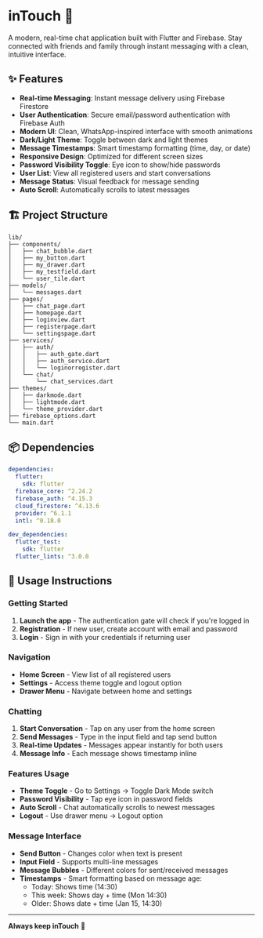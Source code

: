# inTouch 💬

A modern, real-time chat application built with Flutter and Firebase. Stay connected with friends and family through instant messaging with a clean, intuitive interface.

## ✨ Features

- **Real-time Messaging**: Instant message delivery using Firebase Firestore
- **User Authentication**: Secure email/password authentication with Firebase Auth
- **Modern UI**: Clean, WhatsApp-inspired interface with smooth animations
- **Dark/Light Theme**: Toggle between dark and light themes
- **Message Timestamps**: Smart timestamp formatting (time, day, or date)
- **Responsive Design**: Optimized for different screen sizes
- **Password Visibility Toggle**: Eye icon to show/hide passwords
- **User List**: View all registered users and start conversations
- **Message Status**: Visual feedback for message sending
- **Auto Scroll**: Automatically scrolls to latest messages

## 🏗️ Project Structure

```
lib/
├── components/           
│   ├── chat_bubble.dart
│   ├── my_button.dart
│   ├── my_drawer.dart
│   ├── my_testfield.dart
│   └── user_tile.dart
├── models/              
│   └── messages.dart
├── pages/               
│   ├── chat_page.dart
│   ├── homepage.dart
│   ├── loginview.dart
│   ├── registerpage.dart
│   └── settingspage.dart
├── services/            
│   ├── auth/
│   │   ├── auth_gate.dart
│   │   ├── auth_service.dart
│   │   └── loginorregister.dart
│   └── chat/
│       └── chat_services.dart
├── themes/              
│   ├── darkmode.dart
│   ├── lightmode.dart
│   └── theme_provider.dart
├── firebase_options.dart
└── main.dart
```

## 📦 Dependencies

```yaml
dependencies:
  flutter:
    sdk: flutter
  firebase_core: ^2.24.2
  firebase_auth: ^4.15.3
  cloud_firestore: ^4.13.6
  provider: ^6.1.1
  intl: ^0.18.0

dev_dependencies:
  flutter_test:
    sdk: flutter
  flutter_lints: ^3.0.0
```

## 📱 Usage Instructions

### Getting Started
1. **Launch the app** - The authentication gate will check if you're logged in
2. **Registration** - If new user, create account with email and password
3. **Login** - Sign in with your credentials if returning user

### Navigation
- **Home Screen** - View list of all registered users
- **Settings** - Access theme toggle and logout option
- **Drawer Menu** - Navigate between home and settings

### Chatting
1. **Start Conversation** - Tap on any user from the home screen
2. **Send Messages** - Type in the input field and tap send button
3. **Real-time Updates** - Messages appear instantly for both users
4. **Message Info** - Each message shows timestamp inline

### Features Usage
- **Theme Toggle** - Go to Settings → Toggle Dark Mode switch
- **Password Visibility** - Tap eye icon in password fields
- **Auto Scroll** - Chat automatically scrolls to newest messages
- **Logout** - Use drawer menu → Logout option

### Message Interface
- **Send Button** - Changes color when text is present
- **Input Field** - Supports multi-line messages
- **Message Bubbles** - Different colors for sent/received messages
- **Timestamps** - Smart formatting based on message age:
  - Today: Shows time (14:30)
  - This week: Shows day + time (Mon 14:30)
  - Older: Shows date + time (Jan 15, 14:30)

---

**Always keep inTouch** 🚀
